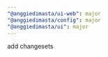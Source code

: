 ```yaml
---
"@anggiedimasta/ui-web": major
"@anggiedimasta/config": major
"@anggiedimasta/ui": major
---
```


add changesets
